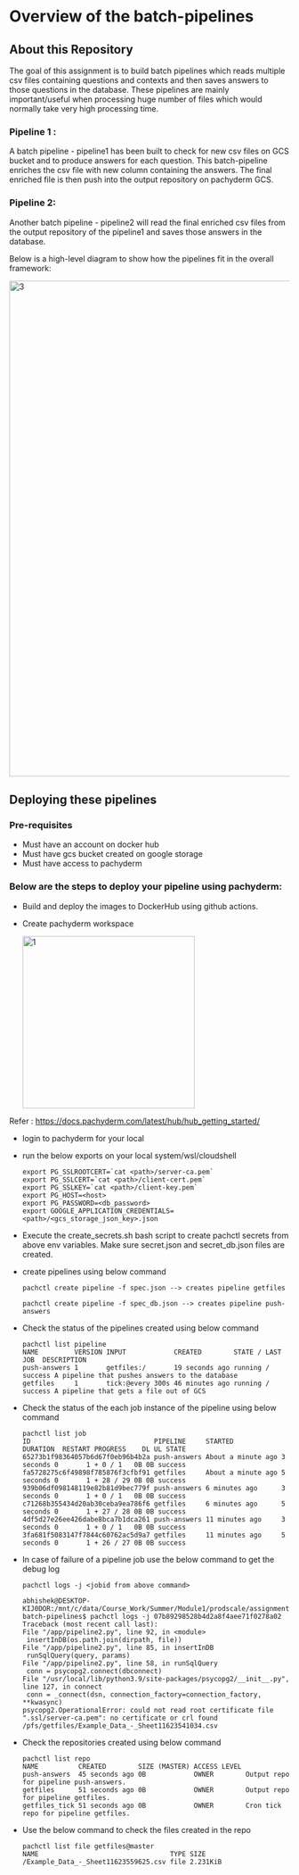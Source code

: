 # Overview of the batch-pipelines
## About this Repository
The goal of this assignment is to build batch pipelines which reads multiple csv files containing questions and contexts and then saves answers to those questions in the database. These pipelines are mainly important/useful when processing huge number of files which would normally take very high processing time. 

### Pipeline 1 : 
A batch pipeline - pipeline1 has been built to check for new csv files on GCS bucket and to produce answers for each question. This batch-pipeline enriches the csv file with new column containing the answers. The final enriched file is then push into the output repository on pachyderm GCS.
### Pipeline 2: 
Another batch pipeline - pipeline2 will read the final enriched csv files from the output repository of the pipeline1 and saves those answers in the database. 

Below is a high-level diagram to show how the pipelines fit in the overall framework:</br>

<img width="889" alt="3" src="https://user-images.githubusercontent.com/84465734/121768365-e02cd980-cb2b-11eb-9a6e-7776ff856d55.PNG">

## Deploying these pipelines
### Pre-requisites
- Must have an account on docker hub
- Must have gcs bucket created on google storage
- Must have access to pachyderm

### Below are the steps to deploy your pipeline using pachyderm:
- Build and deploy the images to DockerHub using github actions.
- Create pachyderm workspace

   <img width="309" alt="1" src="https://user-images.githubusercontent.com/84465734/121768778-fb98e400-cb2d-11eb-91c4-46e1946636f2.PNG">
 Refer : https://docs.pachyderm.com/latest/hub/hub_getting_started/
 
- login to pachyderm for your local
- run the below exports on your local system/wsl/cloudshell
  ```
  export PG_SSLROOTCERT=`cat <path>/server-ca.pem`
  export PG_SSLCERT=`cat <path>/client-cert.pem`
  export PG_SSLKEY=`cat <path>/client-key.pem`
  export PG_HOST=<host>
  export PG_PASSWORD=<db_password>
  export GOOGLE_APPLICATION_CREDENTIALS=<path>/<gcs_storage_json_key>.json
  ```
   
 - Execute the create_secrets.sh bash script to create pachctl secrets from above env variables. Make sure secret.json and secret_db.json files are created.
   
 - create pipelines using below command
   ```
   pachctl create pipeline -f spec.json --> creates pipeline getfiles
   ```
   ```
   pachctl create pipeline -f spec_db.json --> creates pipeline push-answers
   ```
   
 - Check the status of the pipelines created using below command
   ```
   pachctl list pipeline
   NAME         VERSION INPUT            CREATED        STATE / LAST JOB  DESCRIPTION
   push-answers 1       getfiles:/       19 seconds ago running / success A pipeline that pushes answers to the database
   getfiles     1       tick:@every 300s 46 minutes ago running / success A pipeline that gets a file out of GCS
   ```
   
 - Check the status of the each job instance of the pipeline using below command
   ```
   pachctl list job
   ID                               PIPELINE     STARTED            DURATION  RESTART PROGRESS    DL UL STATE
   65273b1f98364057b6d67f0eb96b4b2a push-answers About a minute ago 3 seconds 0       1 + 0 / 1   0B 0B success
   fa5728275c6f49898f785876f3cfbf91 getfiles     About a minute ago 5 seconds 0       1 + 28 / 29 0B 0B success
   939b06df098148119e82b81d9bec779f push-answers 6 minutes ago      3 seconds 0       1 + 0 / 1   0B 0B success
   c71268b355434d20ab30ceba9ea786f6 getfiles     6 minutes ago      5 seconds 0       1 + 27 / 28 0B 0B success
   4df5d27e26ee426dabe8bca7b1dca261 push-answers 11 minutes ago     3 seconds 0       1 + 0 / 1   0B 0B success
   3fa681f5083147f7844c60762ac5d9a7 getfiles     11 minutes ago     5 seconds 0       1 + 26 / 27 0B 0B success
   ```
 - In case of failure of a pipeline job use the below command to get the debug log
   ```
   pachctl logs -j <jobid from above command>
   
   abhishek@DESKTOP-KIJ0DOR:/mnt/c/data/Course_Work/Summer/Module1/prodscale/assignment3_repo/mgmt590-batch-pipelines$ pachctl logs -j 07b89298528b4d2a8f4aee71f0278a02
   Traceback (most recent call last):
   File "/app/pipeline2.py", line 92, in <module>
    insertInDB(os.path.join(dirpath, file))
   File "/app/pipeline2.py", line 85, in insertInDB
    runSqlQuery(query, params)
   File "/app/pipeline2.py", line 58, in runSqlQuery
    conn = psycopg2.connect(dbconnect)
   File "/usr/local/lib/python3.9/site-packages/psycopg2/__init__.py", line 127, in connect
    conn = _connect(dsn, connection_factory=connection_factory, **kwasync)
   psycopg2.OperationalError: could not read root certificate file ".ssl/server-ca.pem": no certificate or crl found
   /pfs/getfiles/Example_Data_-_Sheet11623541034.csv
   ```
 - Check the repositories created using below command
   ```
   pachctl list repo
   NAME          CREATED        SIZE (MASTER) ACCESS LEVEL
   push-answers  45 seconds ago 0B            OWNER        Output repo for pipeline push-answers.
   getfiles      51 seconds ago 0B            OWNER        Output repo for pipeline getfiles.
   getfiles_tick 51 seconds ago 0B            OWNER        Cron tick repo for pipeline getfiles.
   ```
 - Use the below command to check the files created in the repo
   ```
   pachctl list file getfiles@master
   NAME                                 TYPE SIZE
   /Example_Data_-_Sheet11623559625.csv file 2.231KiB
   ```
  
